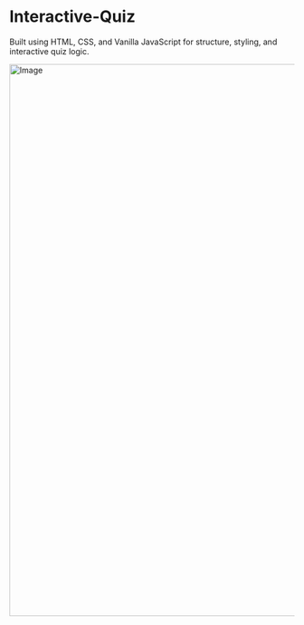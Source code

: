 # Interactive-Quiz
Built using HTML, CSS, and Vanilla JavaScript for structure, styling, and interactive quiz logic.

<img width="1904" height="975" alt="Image" src="https://github.com/user-attachments/assets/859904ea-06ec-4ef7-a492-f45a20a73c5f" />
